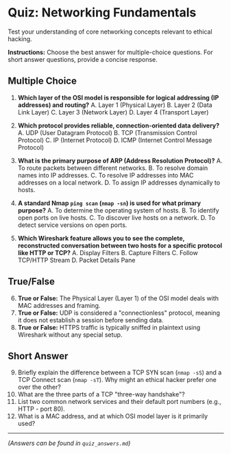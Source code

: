 # Quiz: Networking Fundamentals

Test your understanding of core networking concepts relevant to ethical hacking.

**Instructions:** Choose the best answer for multiple-choice questions. For short answer questions, provide a concise response.

## Multiple Choice

1.  **Which layer of the OSI model is responsible for logical addressing (IP addresses) and routing?**
    A. Layer 1 (Physical Layer)
    B. Layer 2 (Data Link Layer)
    C. Layer 3 (Network Layer)
    D. Layer 4 (Transport Layer)

2.  **Which protocol provides reliable, connection-oriented data delivery?**
    A. UDP (User Datagram Protocol)
    B. TCP (Transmission Control Protocol)
    C. IP (Internet Protocol)
    D. ICMP (Internet Control Message Protocol)

3.  **What is the primary purpose of ARP (Address Resolution Protocol)?**
    A. To route packets between different networks.
    B. To resolve domain names into IP addresses.
    C. To resolve IP addresses into MAC addresses on a local network.
    D. To assign IP addresses dynamically to hosts.

4.  **A standard Nmap `ping scan` (`nmap -sn`) is used for what primary purpose?**
    A. To determine the operating system of hosts.
    B. To identify open ports on live hosts.
    C. To discover live hosts on a network.
    D. To detect service versions on open ports.

5.  **Which Wireshark feature allows you to see the complete, reconstructed conversation between two hosts for a specific protocol like HTTP or TCP?**
    A. Display Filters
    B. Capture Filters
    C. Follow TCP/HTTP Stream
    D. Packet Details Pane

## True/False

6.  **True or False:** The Physical Layer (Layer 1) of the OSI model deals with MAC addresses and framing.
7.  **True or False:** UDP is considered a "connectionless" protocol, meaning it does not establish a session before sending data.
8.  **True or False:** HTTPS traffic is typically sniffed in plaintext using Wireshark without any special setup.

## Short Answer

9.  Briefly explain the difference between a TCP SYN scan (`nmap -sS`) and a TCP Connect scan (`nmap -sT`). Why might an ethical hacker prefer one over the other?
10. What are the three parts of a TCP "three-way handshake"?
11. List two common network services and their default port numbers (e.g., HTTP - port 80).
12. What is a MAC address, and at which OSI model layer is it primarily used?

---
*(Answers can be found in `quiz_answers.md`)*
